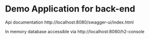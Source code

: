 # Demo Application for back-end

Api documentation
http://localhost:8080/swagger-ui/index.html

In memory database accessible via
http://localhost:8080/h2-console
